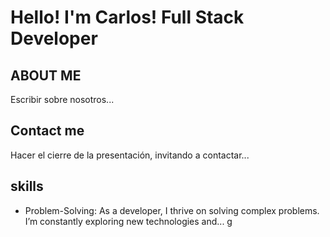 # Hello! I'm Carlos! Full Stack Developer

## ABOUT ME

Escribir sobre nosotros...

## Contact me

Hacer el cierre de la presentación, invitando a contactar...

## skills

- Problem-Solving: As a developer, I thrive on solving complex problems. I’m constantly exploring new technologies and...
g